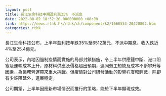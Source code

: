 ```yaml
---
layout: post
title: 長江生命科技中期盈利跌35%　不派息
date: 2022-08-02 18:52:20.000000000 +08:00
link: https://news.rthk.hk/rthk/ch/component/k2/1660553-20220802.htm
categories: rthk
---
```


長江生命科技公布，上半年盈利按年跌35%至6512萬元，不派中期息。收入跌近4%至25.4億元。

公司表示，內地因遏制疫情而實施的局部封鎖措施，令上半年供應鏈中斷、港口阻塞及運輸成本上升，原材料供應及價格超出預期，連同勞工短缺及成本不斷攀升等因素，為業務營運帶來重大挑戰。但疫情對公司研發活動的影響程度較輕微，除卻有少許阻延外，進展穩定。

公司期望，上半年因應新市場情況而推行的策略，能於下半年顯現成效。
